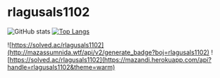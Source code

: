 # rlagusals1102

﻿![ GitHub stats](https://github-readme-stats.vercel.app/api?username=rlagusals1102&theme=dark&show_icons=true)
 [![Top Langs](https://github-readme-stats.vercel.app/api/top-langs/?username=rlagusals1102&langs_count=10&layout=compact&theme=dark)](https://github.com/rlagusals1102)
 
![https://solved.ac/rlagusals1102](http://mazassumnida.wtf/api/v2/generate_badge?boj=rlagusals1102) ![https://solved.ac/rlagusals1102](https://mazandi.herokuapp.com/api?handle=rlagusals1102&theme=warm)
